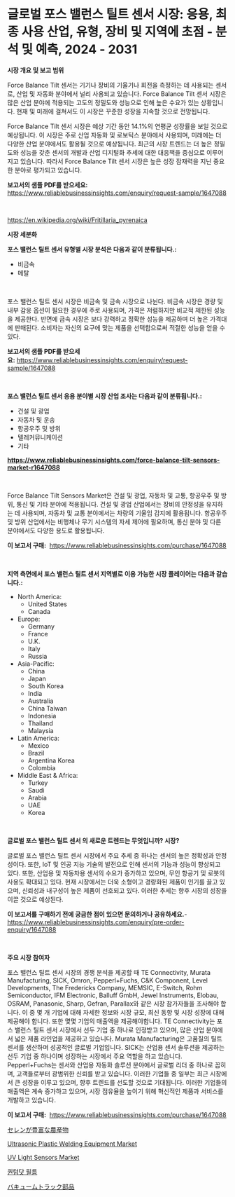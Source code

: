 <p><h1>글로벌 포스 밸런스 틸트 센서 시장: 응용, 최종 사용 산업, 유형, 장비 및 지역에 초점 - 분석 및 예측, 2024 - 2031</h1></p><p><strong>시장 개요 및 보고 범위</strong></p>
<p><p>Force Balance Tilt 센서는 기기나 장비의 기울기나 회전을 측정하는 데 사용되는 센서로, 산업 및 자동화 분야에서 널리 사용되고 있습니다. Force Balance Tilt 센서 시장은 많은 산업 분야에 적용되는 고도의 정밀도와 성능으로 인해 높은 수요가 있는 상황입니다. 현재 및 미래에 걸쳐서도 이 시장은 꾸준한 성장을 지속할 것으로 전망됩니다.</p><p>Force Balance Tilt 센서 시장은 예상 기간 동안 14.1%의 연평균 성장률을 보일 것으로 예상됩니다. 이 시장은 주로 산업 자동화 및 로보틱스 분야에서 사용되며, 미래에는 더 다양한 산업 분야에서도 활용될 것으로 예상됩니다. 최근의 시장 트렌드는 더 높은 정밀도와 성능을 갖춘 센서의 개발과 산업 디지털화 추세에 대한 대응책을 중심으로 이루어지고 있습니다. 따라서 Force Balance Tilt 센서 시장은 높은 성장 잠재력을 지닌 중요한 분야로 평가되고 있습니다.</p></p>
<p><strong>보고서의 샘플 PDF를 받으세요:</strong> <a href="https://www.reliablebusinessinsights.com/enquiry/request-sample/1647088">https://www.reliablebusinessinsights.com/enquiry/request-sample/1647088</a></p>
<p>&nbsp;</p>
<p><a href="https://en.wikipedia.org/wiki/Fritillaria_pyrenaica">https://en.wikipedia.org/wiki/Fritillaria_pyrenaica</a></p>
<p><strong>시장 세분화</strong></p>
<p><strong>포스 밸런스 틸트 센서 유형별 시장 분석은 다음과 같이 분류됩니다.:</strong></p>
<p><ul><li>비금속</li><li>메탈</li></ul></p>
<p>&nbsp;</p>
<p><p>포스 밸런스 틸트 센서 시장은 비금속 및 금속 시장으로 나뉜다. 비금속 시장은 경량 및 내부 감응 옵션이 필요한 경우에 주로 사용되며, 가격은 저렴하지만 비교적 제한된 성능을 제공한다. 반면에 금속 시장은 보다 강력하고 정확한 성능을 제공하며 더 높은 가격대에 판매된다. 소비자는 자신의 요구에 맞는 제품을 선택함으로써 적절한 성능을 얻을 수 있다.</p></p>
<p><strong>보고서의 샘플 PDF를 받으세요:</strong>&nbsp;<a href="https://www.reliablebusinessinsights.com/enquiry/request-sample/1647088">https://www.reliablebusinessinsights.com/enquiry/request-sample/1647088</a></p>
<p>&nbsp;</p>
<p><strong> 포스 밸런스 틸트 센서 응용 분야별 시장 산업 조사는 다음과 같이 분류됩니다.:</strong></p>
<p><ul><li>건설 및 광업</li><li>자동차 및 운송</li><li>항공우주 및 방위</li><li>텔레커뮤니케이션</li><li>기타</li></ul></p>
<p><strong><a href="https://www.reliablebusinessinsights.com/force-balance-tilt-sensors-market-r1647088">https://www.reliablebusinessinsights.com/force-balance-tilt-sensors-market-r1647088</a></strong></p>
<p>&nbsp;</p>
<p><p>Force Balance Tilt Sensors Market은 건설 및 광업, 자동차 및 교통, 항공우주 및 방위, 통신 및 기타 분야에 적용됩니다. 건설 및 광업 산업에서는 장비의 안정성을 유지하는 데 사용되며, 자동차 및 교통 분야에서는 차량의 기울임 감지에 활용됩니다. 항공우주 및 방위 산업에서는 비행체나 무기 시스템의 자세 제어에 필요하며, 통신 분야 및 다른 분야에서도 다양한 용도로 활용됩니다.</p></p>
<p><strong>이 보고서 구매:</strong>&nbsp; <a href="https://www.reliablebusinessinsights.com/purchase/1647088">https://www.reliablebusinessinsights.com/purchase/1647088</a></p>
<p>&nbsp;</p>
<p><strong>지역 측면에서 포스 밸런스 틸트 센서 지역별로 이용 가능한 시장 플레이어는 다음과 같습니다.:</strong></p>
<p><ul>
    <li>
        North America:
        <ul>
            <li>United States</li>
            <li>Canada</li>
        </ul>
    </li>
    <li>
        Europe:
        <ul>
            <li>Germany</li>
            <li>France</li>
            <li>U.K.</li>
            <li>Italy</li>
            <li>Russia</li>
        </ul>
    </li>
    <li>
        Asia-Pacific:
        <ul>
            <li>China</li>
            <li>Japan</li>
            <li>South Korea</li>
            <li>India</li>
            <li>Australia</li>
            <li>China Taiwan</li>
            <li>Indonesia</li>
            <li>Thailand</li>
            <li>Malaysia</li>
        </ul>
    </li>
    <li>
        Latin America:
        <ul>
            <li>Mexico</li>
            <li>Brazil</li>
            <li>Argentina Korea</li>
            <li>Colombia</li>
        </ul>
    </li>
    <li>
        Middle East & Africa:
        <ul>
            <li>Turkey</li>
            <li>Saudi</li>
            <li>Arabia</li>
            <li>UAE</li>
            <li>Korea</li>
        </ul>
    </li>
    </ul></p>
<p>&nbsp;</p>
<p><strong>글로벌 포스 밸런스 틸트 센서 의 새로운 트렌드는 무엇입니까? 시장?</strong></p>
<p><p>글로벌 포스 밸런스 틸트 센서 시장에서 주요 추세 중 하나는 센서의 높은 정확성과 안정성이다. 또한, IoT 및 인공 지능 기술의 발전으로 인해 센서의 기능과 성능이 향상되고 있다. 또한, 산업용 및 자동차용 센서의 수요가 증가하고 있으며, 무인 항공기 및 로봇의 사용도 확대되고 있다. 현재 시장에서는 더욱 소형이고 경량화된 제품이 인기를 끌고 있으며, 신뢰성과 내구성이 높은 제품이 선호되고 있다. 이러한 추세는 향후 시장의 성장을 이끌 것으로 예상된다.</p></p>
<p><strong>이 보고서를 구매하기 전에 궁금한 점이 있으면 문의하거나 공유하세요.</strong>- <a href="https://www.reliablebusinessinsights.com/enquiry/pre-order-enquiry/1647088">https://www.reliablebusinessinsights.com/enquiry/pre-order-enquiry/1647088</a></p>
<p>&nbsp;</p>
<p><strong>주요 시장 참여자</strong></p>
<p><p>포스 밸런스 틸트 센서 시장의 경쟁 분석을 제공할 때 TE Connectivity, Murata Manufacturing, SICK, Omron, Pepperl+Fuchs, C&K Component, Level Developments, The Fredericks Company, MEMSIC, E-Switch, Rohm Semiconductor, IFM Electronic, Balluff GmbH, Jewel Instruments, Elobau, OSRAM, Panasonic, Sharp, Gefran, Parallax와 같은 시장 참가자들을 조사해야 합니다. 이 중 몇 개 기업에 대해 자세한 정보와 시장 규모, 최신 동향 및 시장 성장에 대해 제공해야 합니다. 또한 몇몇 기업의 매출액을 제공해야합니다. TE Connectivity는 포스 밸런스 틸트 센서 시장에서 선두 기업 중 하나로 인정받고 있으며, 많은 산업 분야에서 넓은 제품 라인업을 제공하고 있습니다. Murata Manufacturing은 고품질의 틸트 센서를 생산하며 성공적인 글로벌 기업입니다. SICK는 산업용 센서 솔루션을 제공하는 선두 기업 중 하나이며 성장하는 시장에서 주요 역할을 하고 있습니다. Pepperl+Fuchs는 센서와 산업용 자동화 솔루션 분야에서 글로벌 리더 중 하나로 꼽히며, 고객들로부터 광범위한 신뢰를 받고 있습니다. 이러한 기업들 중 일부는 최근 시장에서 큰 성장을 이루고 있으며, 향후 트렌드를 선도할 것으로 기대됩니다. 이러한 기업들의 매출액은 계속 증가하고 있으며, 시장 점유율을 높이기 위해 혁신적인 제품과 서비스를 개발하고 있습니다.</p></p>
<p><strong>이 보고서 구매:</strong>&nbsp;&nbsp;<a href="https://www.reliablebusinessinsights.com/purchase/1647088">https://www.reliablebusinessinsights.com/purchase/1647088</a></p>
<p><p><a href="https://github.com/mohamedbakry57/Market-Research-Report-List-4/blob/main/4497331164242.md">セレンが豊富な農産物</a></p><p><a href="https://github.com/LaceyZemlak1/Market-Research-Report-List-1/blob/main/ultrasonic-plastic-welding-equipment-market.md">Ultrasonic Plastic Welding Equipment Market</a></p><p><a href="https://github.com/MyrtisWest1/Market-Research-Report-List-1/blob/main/uv-light-sensors-market.md">UV Light Sensors Market</a></p><p><a href="https://github.com/nicholasellison0076890/Market-Research-Report-List-1/blob/main/3072831177212.md">퀀텀닷 필름</a></p><p><a href="https://github.com/zjkmgcs938405/Market-Research-Report-List-2/blob/main/6206283164243.md">バキュームトラック部品</a></p></p>